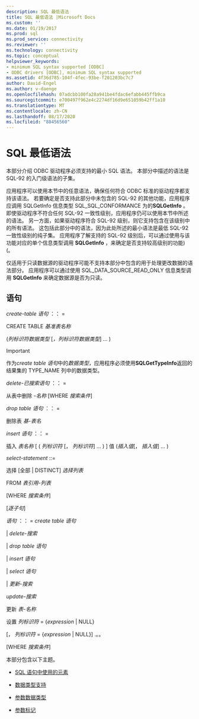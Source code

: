 ```yaml
---
description: SQL 最低语法
title: SQL 最低语法 |Microsoft Docs
ms.custom: ''
ms.date: 01/19/2017
ms.prod: sql
ms.prod_service: connectivity
ms.reviewer: ''
ms.technology: connectivity
ms.topic: conceptual
helpviewer_keywords:
- minimum SQL syntax supported [ODBC]
- ODBC drivers [ODBC], minimum SQL syntax supported
ms.assetid: 4f36d785-104f-4fec-93be-f201203bc7c7
author: David-Engel
ms.author: v-daenge
ms.openlocfilehash: 07adcbb100fa28a941be4fdac6efabb445ffb9ca
ms.sourcegitcommit: e700497f962e4c2274df16d9e651059b42ff1a10
ms.translationtype: MT
ms.contentlocale: zh-CN
ms.lasthandoff: 08/17/2020
ms.locfileid: "88456560"
---
```

# <a name="sql-minimum-grammar"></a>SQL 最低语法
本部分介绍 ODBC 驱动程序必须支持的最小 SQL 语法。 本部分中描述的语法是 SQL-92 的入门级语法的子集。  
  
 应用程序可以使用本节中的任意语法，确保任何符合 ODBC 标准的驱动程序都支持该语法。 若要确定是否支持此部分中未包含的 SQL-92 的其他功能，应用程序应调用 SQLGetInfo 信息类型 SQL_SQL_CONFORMANCE 为的**SQLGetInfo** 。 即使驱动程序不符合任何 SQL-92 一致性级别，应用程序仍可以使用本节中所述的语法。 另一方面，如果驱动程序符合 SQL-92 级别，则它支持包含在该级别中的所有语法。 这包括此部分中的语法，因为此处所述的最小语法是最低 SQL-92 一致性级别的纯子集。 应用程序了解支持的 SQL-92 级别后，可以通过使用与该功能对应的单个信息类型调用 **SQLGetInfo** ，来确定是否支持较高级别的功能)  (。  
  
 仅适用于只读数据源的驱动程序可能不支持本部分中包含的用于处理更改数据的语法部分。 应用程序可以通过使用 SQL_DATA_SOURCE_READ_ONLY 信息类型调用 **SQLGetInfo** 来确定数据源是否为只读。  
  
## <a name="statement"></a>语句  
 *create-table 语句* ：： =  
  
 CREATE TABLE *基准表名称*  
  
  (*列标识符数据类型* [*，列标识符数据类型*] ... )   
  
> [!IMPORTANT]  
>  作为*create table 语句*中的*数据类型*，应用程序必须使用**SQLGetTypeInfo**返回的结果集的 TYPE_NAME 列中的数据类型。  
  
 *delete-已搜索语句* ：： =  
  
 从表中删除 *-名称* [WHERE *搜索条件*]  
  
 *drop table 语句* ：： =  
  
 删除表 *基-表名*  
  
 *insert 语句* ：： =  
  
 插入 *表名称* [ ( *列标识符* [， *列标识符*] ... ) ] 值 (*插入值*[， *插入值*] ... )   
  
 *select-statement* ::=  
  
 选择 [全部 &#124; DISTINCT] *选择列表*  
  
 FROM *表引用-列表*  
  
 [WHERE *搜索条件*]  
  
 [*逐子句*]  
  
 *语句* ：： = *create table 语句*  
  
 &#124; *delete-搜索*  
  
 &#124; *drop table 语句*  
  
 &#124; *insert 语句*  
  
 &#124; *select 语句*  
  
 &#124; *更新-搜索*  
  
 *update-搜索*  
  
 更新 *表-名称*  
  
 设置 *列标识符* = {*expression* &#124; NULL}  
  
 [， *列标识符* = {*expression* &#124; NULL}] .。。  
  
 [WHERE *搜索条件*]  
  
 本部分包含以下主题。  
  
-   [SQL 语句中使用的元素](../../../odbc/reference/appendixes/elements-used-in-sql-statements.md)  
  
-   [数据类型支持](../../../odbc/reference/appendixes/data-type-support.md)  
  
-   [参数数据类型](../../../odbc/reference/appendixes/parameter-data-types.md)  
  
-   [参数标记](../../../odbc/reference/appendixes/parameter-markers.md)
